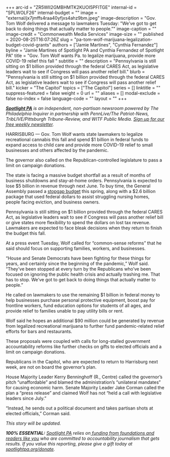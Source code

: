 +++
arc-id = "ZR5WII2GMBHMTK2KUOI5PFITGE"
internal-id = "SPLWOLF26"
internal-budget = ""
image = "external/jx7jmffs4raa40yfjxs4ahz9bm.jpeg"
image-description = "Gov. Tom Wolf delivered a message to lawmakers Tuesday: \"We’ve got to get back to doing things that actually matter to people.”"
image-caption = ""
image-credit = "Commonwealth Media Services"
image-size = ""
published = 2020-08-25T16:07:26Z
slug = "pa-tom-wolf-marijuana-legalization-budget-covid-grants"
authors = ["Jamie Martines", "Cynthia Fernandez"]
byline = "Jamie Martines of Spotlight PA and Cynthia Fernandez of Spotlight PA"
title = "Gov. Tom Wolf wants Pa. to legalize marijuana, provide more COVID-19 relief this fall  "
subtitle = ""
description = "Pennsylvania is still sitting on $1 billion provided through the federal CARES Act, as legislative leaders wait to see if Congress will pass another relief bill."
blurb = "Pennsylvania is still sitting on $1 billion provided through the federal CARES Act, as legislative leaders wait to see if Congress will pass another relief bill."
kicker = "The Capitol"
topics = ["The Capitol"]
series = []
linktitle = ""
suppress-featured = false
weight = 0
url = ""
aliases = []
modal-exclude = false
no-index = false
language-code = ""
layout = ""
+++

<a href="https://www.spotlightpa.org/"><i><b>Spotlight PA</b></i></a><i> is an independent, non-partisan newsroom powered by The Philadelphia Inquirer in partnership with PennLive/The Patriot-News, TribLIVE/Pittsburgh Tribune-Review, and WITF Public Media. </i><a href="https://www.spotlightpa.org/newsletters"><i>Sign up for our free weekly newsletter</i></a><i>.</i>

HARRISBURG — Gov. Tom Wolf wants state lawmakers to legalize recreational cannabis this fall and spend $1 billion in federal funds to expand access to child care and provide more COVID-19 relief to small businesses and others affected by the pandemic.

The governor also called on the Republican-controlled legislature to pass a limit on campaign donations.

The state is facing a massive budget shortfall as a result of months of business shutdowns and stay-at-home orders. Pennsylvania is expected to lose $5 billion in revenue through next June. To buy time, the General Assembly passed a <a href="https://www.spotlightpa.org/news/2020/05/pennsylvania-short-term-budget-passes-wolf/">stopgap budget</a> this spring, along with a $2.6 billion package that used federal dollars to assist struggling nursing homes, people facing eviction, and business owners.

Pennsylvania is still sitting on $1 billion provided through the federal CARES Act, as legislative leaders wait to see if Congress will pass another relief bill or give states more flexibility to spend the dollars on lost tax revenue. Lawmakers are expected to face bleak decisions when they return to finish the budget this fall.

<script src="https://www.spotlightpa.org/embed.js" async></script><div data-spl-embed-version="1" data-spl-src="https://www.spotlightpa.org/embeds/newsletter-covid/"></div>

At a press event Tuesday, Wolf called for “common-sense reforms” that he said should focus on supporting families, workers, and businesses.

“House and Senate Democrats have been fighting for these things for years, and certainly since the beginning of the pandemic,” Wolf said. “They’ve been stopped at every turn by the Republicans who’ve been focused on ignoring the public health crisis and actually trashing me. That has to stop. We’ve got to get back to doing things that actually matter to people.”

He called on lawmakers to use the remaining $1 billion in federal money to help businesses purchase personal protective equipment, boost pay for frontline workers, fund education options for students of all ages, and provide relief to families unable to pay utility bills or rent.

Wolf said he hopes an additional $90 million could be generated by revenue from legalized recreational marijuana to further fund pandemic-related relief efforts for bars and restaurants.

<script src="https://www.spotlightpa.org/embed.js" async></script><div data-spl-embed-version="1" data-spl-src="https://www.spotlightpa.org/embeds/donate/"></div>

These proposals were coupled with calls for long-stalled government accountability reforms like further checks on gifts to elected officials and a limit on campaign donations.

Republicans in the Capitol, who are expected to return to Harrisburg next week, are not on board the governor’s plan.

House Majority Leader Kerry Benninghoff (R., Centre) called the governor’s pitch “unaffordable” and blamed the administration’s “unilateral mandates” for causing economic harm. Senate Majority Leader Jake Corman called the plan a “press release” and claimed Wolf has not “held a call with legislative leaders since July.”

“Instead, he sends out a political document and takes partisan shots at elected officials,” Corman said.

<i>This story will be updated. </i>

<i><b>100% ESSENTIAL:</b></i> <a href="https://www.spotlightpa.org/"><i>Spotlight PA</i></a><i> relies on</i><a href="https://www.spotlightpa.org/support"><i> funding from foundations and readers like you</i></a><i> who are committed to accountability journalism that gets results. If you value this reporting, please give a gift today at </i><a href="http://spotlightpa.org/donate"><i>spotlightpa.org/donate</i></a><i>.</i>
